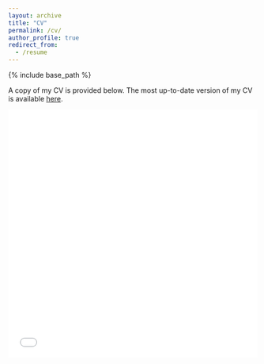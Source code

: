 ```yaml
---
layout: archive
title: "CV"
permalink: /cv/
author_profile: true
redirect_from:
  - /resume
---
```


{% include base_path %}

A copy of my CV is provided below. The most up-to-date version of my CV is available [here](https://drive.google.com/file/d/1ggYLDFs-TpzLDIuopnd7KYEy6MwhYbOw/view?usp=sharing). 

<iframe src="/files/FQin_CV.pdf" width="100%" height="500" frameborder="no" border="0" marginwidth="0" marginheight="0"></iframe>
